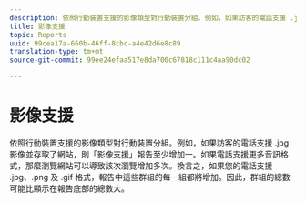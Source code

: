 ```yaml
---
description: 依照行動裝置支援的影像類型對行動裝置分組。例如，如果訪客的電話支援 .jpg 影像並存取了網站，則「影像支援」報告至少增加一。如果電話支援更多音訊格式，那麼瀏覽網站可以導致該次瀏覽增加多次。換言之，如果您的電話支援 .jpg、.png 及 .gif 格式，報告中這些群組的每一組都將增加。因此，群組的總數可能比顯示在報告底部的總數大。
title: 影像支援
topic: Reports
uuid: 99cea17a-660b-46ff-8cbc-a4e42d6e8c89
translation-type: tm+mt
source-git-commit: 99ee24efaa517e8da700c67818c111c4aa90dc02

---
```



# 影像支援

依照行動裝置支援的影像類型對行動裝置分組。例如，如果訪客的電話支援 .jpg 影像並存取了網站，則「影像支援」報告至少增加一。如果電話支援更多音訊格式，那麼瀏覽網站可以導致該次瀏覽增加多次。換言之，如果您的電話支援 .jpg、.png 及 .gif 格式，報告中這些群組的每一組都將增加。因此，群組的總數可能比顯示在報告底部的總數大。

